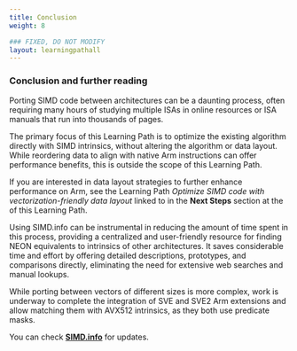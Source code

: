 ```yaml
---
title: Conclusion
weight: 8

### FIXED, DO NOT MODIFY
layout: learningpathall
---
```


### Conclusion and further reading

Porting SIMD code between architectures can be a daunting process, often requiring many hours of studying multiple ISAs in online resources or ISA manuals that run into thousands of pages. 

The primary focus of this Learning Path is to optimize the existing algorithm directly with SIMD intrinsics, without altering the algorithm or data layout. While reordering data to align with native Arm instructions can offer performance benefits, this is outside the scope of this Learning Path. 

If you are interested in data layout strategies to further enhance performance on Arm, see the Learning Path *Optimize SIMD code with vectorization-friendly data layout* linked to in the **Next Steps** section at the of this Learning Path. 

Using SIMD.info can be instrumental in reducing the amount of time spent in this process, providing a centralized and user-friendly resource for finding NEON equivalents to intrinsics of other architectures. It saves considerable time and effort by offering detailed descriptions, prototypes, and comparisons directly, eliminating the need for extensive web searches and manual lookups.

While porting between vectors of different sizes is more complex, work is underway to complete the integration of SVE and SVE2 Arm extensions and allow matching them with AVX512 intrinsics, as they both use predicate masks.

You can check **[SIMD.info](https://simd.info)** for updates.
